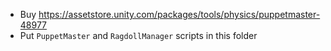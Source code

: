* Buy https://assetstore.unity.com/packages/tools/physics/puppetmaster-48977
* Put `PuppetMaster` and `RagdollManager` scripts in this folder
